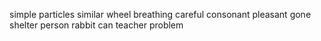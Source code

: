 simple particles similar wheel breathing careful consonant pleasant gone shelter person rabbit can teacher problem